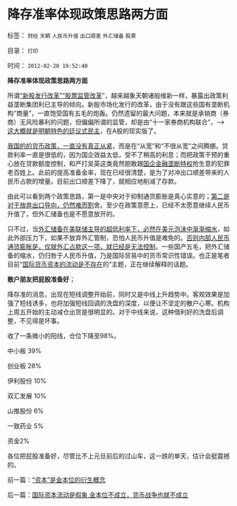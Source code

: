 # 降存准率体现政策思路两方面

标签： `财经` `天朝` `人民币升值` `出口顺差` `外汇储备` `股票` 

目录： `打印`

时间： `2012-02-20 19:52:40`

**降存准率体现政策思路两方面**

所谓[“新股发行改革”“股票监管改革](../../../2012/2/9/禁止机构打新股，新股“高价”将暴跌.md)”，越来越象天朝诸般维新一样，暴露出政策利益垄断集团利已主导的倾向。新股市场化发行的改革，由于没有跟这些国有垄断机构“商量”，一直饱受国有五毛的炮轰。仍然遗留的最大问题，本来就是承销商（券商）无风险暴利的问题，但偏偏所谓的监管，却是由“十一家券商机构联合”，——>[这大概就是明朝特色的廷议式民主](http://darthvad.blog.163.com/blog/static/5339947020094211013072/)，在A股的现实版了。

[我国的的货币政策，一直没有真正从紧](../../../2008/6/2/横眉冷对资本利益呼吁，坚守从紧货币政策.md)，而是在“从宽”和“不很从宽”之间腾挪。贷款利率一直是很低的，因为国企效益太低，受不了稍高的利息；而把政策干预的重心放在贷款额度控制，和严打吴英这类竟然胆敢跟[国企金融垄断特权](../../../2011/9/21/打压“投机和高利贷”，经济危机只会火上添油.md)抢生意的犯罪老百姓上。此前的提高准备金率，现在已经很清楚，是为了对冲出口顺差带来的人民币占款的增量。目前出口顺差下降了，就相应地削减了存款。

由此可以看到两个政策思路，第一是中央对于抑制通货膨胀是真心实意的；[第二是对于放弃出口导向，仍然难而割](../../../2009/5/6/出口导向是暂时的还是永远的？.md)舍。至少在政策意愿上，已经不太愿意继续人民币升值了，但外汇储备也是不愿意放开的。

只不过，当[外汇储备在美联储主导的超低利率下，必然在美元泡沫中渐渐缩水](../../../2011/8/12/美联储QE-n都无关紧要.md)，如此外部压力下，如果不放弃外汇管制，恐怕人民币升值是难免的。[否则内部人民币通货膨胀是，仅就外汇占款这一项，就已经是无法控制](../../../2011/11/30/平价购买力的货币“稳定”：汇率稳定则通货膨胀.md)。一些国产五毛，把外汇储备的缩水，仍归咎于人民币升值，乃是国际贸易中的货币常识性错误。也正是笔者目前“[国际货币资本的流动是不存在](../../../2012/2/20/“资本”是金本位的衍生概念.md)的”主题，正在继续解释的话题。

**散户朋友把屁股准备好**；

降存准的消息，出现在短线调整开始前，同时又是中线上升趋势中。客观效果是加强了短线诱多，也将加强短线回调的洗盘的深度，以便让不坚定的散户心寒。机构上周五开始的主动减仓出货是很明显的。对于中线来说，这种借利好的洗盘后调整，不见得是坏事。

收了一条微小的阳线，仓位下降至98%。

中小板 39%

创业板 28%

伊利股份 10%

双汇发展 10%

山推股份 6%

一致药业 5%

资金2%

各位把屁股准备好，尽管比不上元旦前后的过山车，这一跌的单天，估计会挺震撼的。



前一篇：[“资本”是金本位的衍生概念](../../../2012/2/20/“资本”是金本位的衍生概念.md)

后一篇：[国际资本流动是假象,金本位不成立，货币战争也就不成立](../../../2012/2/21/国际资本流动是假象,金本位不成立，货币战争也就不成立.md)